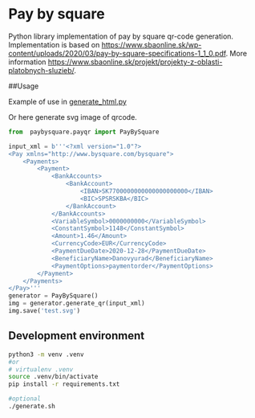 # Pay by square
Python library implementation of pay by square qr-code generation. Implementation is based on https://www.sbaonline.sk/wp-content/uploads/2020/03/pay-by-square-specifications-1_1_0.pdf. More information https://www.sbaonline.sk/projekt/projekty-z-oblasti-platobnych-sluzieb/.

##Usage

Example of use in [generate_html.py](generate_html.py)

Or here generate svg image of qrcode.
```python
from  paybysquare.payqr import PayBySquare

input_xml = b'''<?xml version="1.0"?>
<Pay xmlns="http://www.bysquare.com/bysquare">
	<Payments>
		<Payment>
			<BankAccounts>
				<BankAccount>
					<IBAN>SK7700000000000000000000</IBAN>
					<BIC>SPSRSKBA</BIC>
				</BankAccount>
			</BankAccounts>
			<VariableSymbol>0000000000</VariableSymbol>
			<ConstantSymbol>1148</ConstantSymbol>
			<Amount>1.46</Amount>
			<CurrencyCode>EUR</CurrencyCode>
			<PaymentDueDate>2020-12-28</PaymentDueDate>
			<BeneficiaryName>Danovyurad</BeneficiaryName>
			<PaymentOptions>paymentorder</PaymentOptions>
		</Payment>
	</Payments>
</Pay>'''
generator = PayBySquare()
img = generator.generate_qr(input_xml)
img.save('test.svg')
```
## Development environment

```bash
python3 -m venv .venv
#or 
# virtualenv .venv
source .venv/bin/activate
pip install -r requirements.txt

#optional
./generate.sh
```
